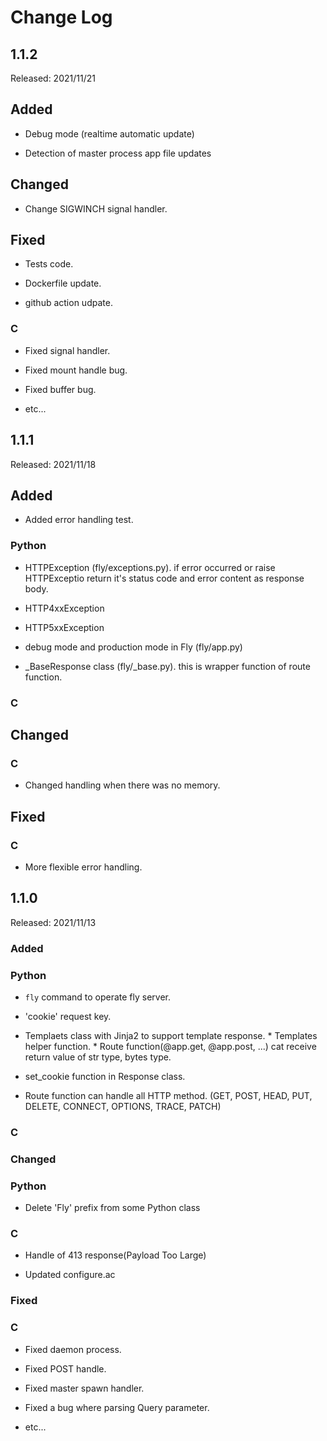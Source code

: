 # Change Log

## 1.1.2

Released: 2021/11/21

## Added

* Debug mode (realtime automatic update)

* Detection of master process app file updates

## Changed

* Change SIGWINCH signal handler.


## Fixed

* Tests code.

* Dockerfile update.

* github action udpate.

### C

* Fixed signal handler.

* Fixed mount handle bug.

* Fixed buffer bug.


* etc...

## 1.1.1

Released: 2021/11/18

## Added

* Added error handling test.

### Python

* HTTPException (fly/exceptions.py). if error occurred or raise HTTPExceptio return it's status code and error content as response body.

* HTTP4xxException

* HTTP5xxException

* debug mode and production mode in Fly (fly/app.py)

* \_BaseResponse class (fly/\_base.py). this is wrapper function of route function.

### C

## Changed

### C

* Changed handling when there was no memory.

## Fixed

### C

* More flexible error handling.

## 1.1.0

Released: 2021/11/13

### Added

### Python

* `fly` command to operate fly server.

* 'cookie' request key.

* Templaets class with Jinja2 to support template response.  * Templates helper function.  * Route function(@app.get, @app.post, ...) cat receive return value of str type, bytes type.

* set\_cookie function in Response class.

* Route function can handle all HTTP method. (GET, POST, HEAD, PUT, DELETE, CONNECT, OPTIONS, TRACE, PATCH)

### C

### Changed

### Python

* Delete 'Fly' prefix from some Python class

### C

* Handle of 413 response(Payload Too Large)

- Updated configure.ac

### Fixed

### C

* Fixed daemon process.

* Fixed POST handle.

* Fixed master spawn handler.

* Fixed a bug where parsing Query parameter.

* etc...
